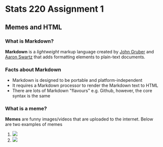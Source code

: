 # Stats 220 Assignment 1
## Memes and HTML
### What is Markdown?
**Markdown** is a *lightweight* markup language created by [John Gruber](https://en.wikipedia.org/wiki/John_Gruber) and [Aaron Swartz](https://en.wikipedia.org/wiki/Aaron_Swartz) that adds formatting elements to plain-text documents.
### Facts about Markdown
* Markdown is designed to be portable and platform-independent
* It requires a Markdown processor to render the Markdown text to HTML
* There are lots of Markdown "flavours" e.g. Github, however, the core syntax is the same
### What is a meme?
**Memes** are funny images/videos that are uploaded to the internet.
Below are two examples of memes
1. ![](https://i.pinimg.com/236x/d9/42/66/d94266793cf8cb2220810979e0ae926f.jpg)
2. ![](https://i.redd.it/nji5udm38s881.jpg)
